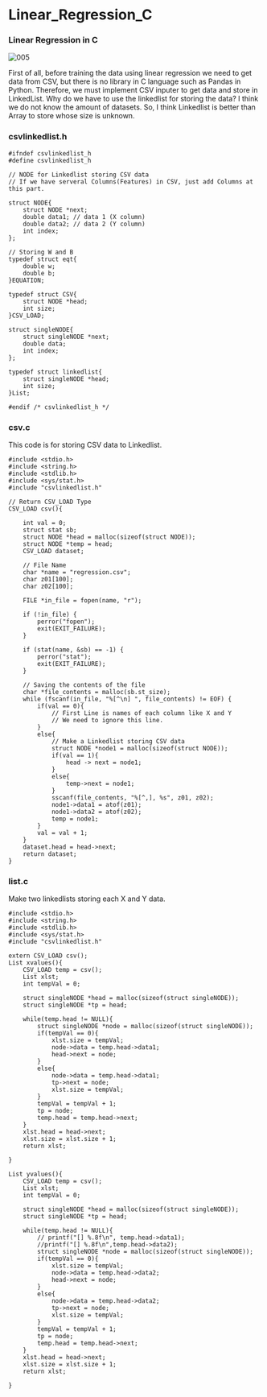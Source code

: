 # Linear_Regression_C

### Linear Regression in C    


![005](https://user-images.githubusercontent.com/87653966/173309442-86172adb-de5b-4e3e-a922-93e6dc8cd125.png)


First of all, before training the data using linear regression we need to get data from CSV, but there is no library in C language such as Pandas in Python. Therefore, we must implement CSV inputer to get data and store in LinkedList. Why do we have to use the linkedlist for storing the data? I think we do not know the amount of datasets. So, I think Linkedlist is better than Array to store whose size is unknown.    

### csvlinkedlist.h   
    
    #ifndef csvlinkedlist_h
    #define csvlinkedlist_h
    
    // NODE for Linkedlist storing CSV data
    // If we have serveral Columns(Features) in CSV, just add Columns at this part.
    
    struct NODE{
        struct NODE *next;
        double data1; // data 1 (X column)
        double data2; // data 2 (Y column)
        int index;
    };

    // Storing W and B
    typedef struct eqt{
        double w;
        double b;
    }EQUATION;

    typedef struct CSV{
        struct NODE *head;
        int size;
    }CSV_LOAD;

    struct singleNODE{
        struct singleNODE *next;
        double data;
        int index;
    };

    typedef struct linkedlist{
        struct singleNODE *head;
        int size;
    }List;

    #endif /* csvlinkedlist_h */
    
     
### csv.c
This code is for storing CSV data to Linkedlist.
    
    #include <stdio.h>
    #include <string.h>
    #include <stdlib.h>
    #include <sys/stat.h>
    #include "csvlinkedlist.h"

    // Return CSV_LOAD Type
    CSV_LOAD csv(){

        int val = 0;
        struct stat sb;
        struct NODE *head = malloc(sizeof(struct NODE));
        struct NODE *temp = head;
        CSV_LOAD dataset;
        
        // File Name
        char *name = "regression.csv";
        char z01[100];
        char z02[100];
        
        FILE *in_file = fopen(name, "r");

        if (!in_file) {
            perror("fopen");
            exit(EXIT_FAILURE);
        }

        if (stat(name, &sb) == -1) {
            perror("stat");
            exit(EXIT_FAILURE);
        }

        // Saving the contents of the file
        char *file_contents = malloc(sb.st_size);
        while (fscanf(in_file, "%[^\n] ", file_contents) != EOF) {
            if(val == 0){
                // First Line is names of each column like X and Y
                // We need to ignore this line.
            }
            else{
                // Make a Linkedlist storing CSV data
                struct NODE *node1 = malloc(sizeof(struct NODE));
                if(val == 1){
                    head -> next = node1;
                }
                else{
                    temp->next = node1;
                }
                sscanf(file_contents, "%[^,], %s", z01, z02);
                node1->data1 = atof(z01);
                node1->data2 = atof(z02);
                temp = node1;
            }
            val = val + 1;
        }
        dataset.head = head->next;
        return dataset;
    }
    
    
### list.c
Make two linkedlists storing each X and Y data.
    
    #include <stdio.h>
    #include <string.h>
    #include <stdlib.h>
    #include <sys/stat.h>
    #include "csvlinkedlist.h"

    extern CSV_LOAD csv();
    List xvalues(){
        CSV_LOAD temp = csv();
        List xlst;
        int tempVal = 0;

        struct singleNODE *head = malloc(sizeof(struct singleNODE));
        struct singleNODE *tp = head;

        while(temp.head != NULL){
            struct singleNODE *node = malloc(sizeof(struct singleNODE));
            if(tempVal == 0){
                xlst.size = tempVal;
                node->data = temp.head->data1;
                head->next = node;
            }
            else{
                node->data = temp.head->data1;
                tp->next = node;
                xlst.size = tempVal;
            }
            tempVal = tempVal + 1;
            tp = node;
            temp.head = temp.head->next;
        }
        xlst.head = head->next;
        xlst.size = xlst.size + 1;
        return xlst;

    }

    List yvalues(){
        CSV_LOAD temp = csv();
        List xlst;
        int tempVal = 0;

        struct singleNODE *head = malloc(sizeof(struct singleNODE));
        struct singleNODE *tp = head;

        while(temp.head != NULL){
            // printf("[] %.8f\n", temp.head->data1);
            //printf("[] %.8f\n",temp.head->data2);
            struct singleNODE *node = malloc(sizeof(struct singleNODE));
            if(tempVal == 0){
                xlst.size = tempVal;
                node->data = temp.head->data2;
                head->next = node;
            }
            else{
                node->data = temp.head->data2;
                tp->next = node;
                xlst.size = tempVal;
            }
            tempVal = tempVal + 1;
            tp = node;
            temp.head = temp.head->next;
        }
        xlst.head = head->next;
        xlst.size = xlst.size + 1;
        return xlst;

    }
    
    
    


